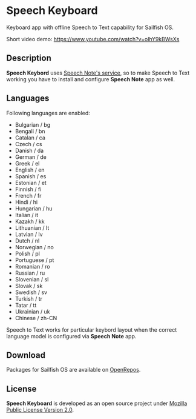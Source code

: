 # Speech Keyboard

Keyboard app with offline Speech to Text capability for Sailfish OS.

Short video demo: https://www.youtube.com/watch?v=olhY9kBWsXs

## Description

**Speech Keybord** uses [Speech Note's service](https://github.com/mkiol/dsnote), so to make Speech to Text working you have to install and configure **Speech Note** app as well.

## Languages

Following languages are enabled:

- Bulgarian / bg
- Bengali / bn
- Catalan / ca
- Czech / cs
- Danish / da
- German / de
- Greek / el
- English / en
- Spanish / es
- Estonian / et
- Finnish / fi
- French / fr
- Hindi / hi
- Hungarian / hu
- Italian / it
- Kazakh / kk
- Lithuanian / lt
- Latvian / lv
- Dutch / nl
- Norwegian / no
- Polish / pl
- Portuguese / pt
- Romanian / ro
- Russian / ru
- Slovenian / sl
- Slovak / sk
- Swedish / sv
- Turkish / tr
- Tatar / tt
- Ukrainian / uk
- Chinese / zh-CN

Speech to Text works for particular keybord layout when the correct language model is configured via **Speech Note** app.

## Download

Packages for Sailfish OS are available on [OpenRepos](https://openrepos.net/content/mkiol/speech-keyboard).

## License

**Speech Keyboard** is developed as an open source project under
[Mozilla Public License Version 2.0](https://www.mozilla.org/MPL/2.0/).
